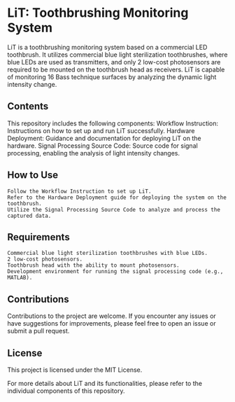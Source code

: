 # LiT: Toothbrushing Monitoring System
LiT is a toothbrushing monitoring system based on a commercial LED toothbrush. It utilizes commercial blue light sterilization toothbrushes, where blue LEDs are used as transmitters, and only 2 low-cost photosensors are required to be mounted on the toothbrush head as receivers. LiT is capable of monitoring 16 Bass technique surfaces by analyzing the dynamic light intensity change.
## Contents
This repository includes the following components:
Workflow Instruction: Instructions on how to set up and run LiT successfully.
Hardware Deployment: Guidance and documentation for deploying LiT on the hardware.
Signal Processing Source Code: Source code for signal processing, enabling the analysis of light intensity changes.

## How to Use

    Follow the Workflow Instruction to set up LiT.
    Refer to the Hardware Deployment guide for deploying the system on the toothbrush.
    Utilize the Signal Processing Source Code to analyze and process the captured data.

## Requirements

    Commercial blue light sterilization toothbrushes with blue LEDs.
    2 low-cost photosensors.
    Toothbrush head with the ability to mount photosensors.
    Development environment for running the signal processing code (e.g., MATLAB).

## Contributions

Contributions to the project are welcome. If you encounter any issues or have suggestions for improvements, please feel free to open an issue or submit a pull request.
## License

This project is licensed under the MIT License.

For more details about LiT and its functionalities, please refer to the individual components of this repository.

